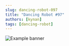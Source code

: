 ```yaml
---
slug: dancing-robot-097
title: "Dancing Robot #97"
authors: [kynan]
tags: [dancing-robot]
---
```


![Example banner](/img/stories/dancing-robot/097.png)
